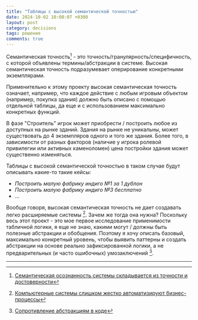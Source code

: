 ```yaml
---
title: "Таблицы с высокой семантической точностью"
date: 2024-10-02 10:08:07 +0300
layout: post
category: decisions
tags: решение
comments: true
---
```


Семантическая точность[^1] - это точность/гранулярность/специфичность, с которой 
объявлены термины/абстракции в системе. Высокая семантическая точность подразумевает
оперирование конкретными экземплярами. 

Применительно к этому проекту высокая семантическая точность означает, например,
что каждое действие с любым игровым объектом (например, покупка здания) должно быть
описано с помощью отдельной таблицы, да еще и с использованием максимально конкретных
функций. 

В фазе "Строитель" игрок может приобрести / построить любое из доступных на рынке зданий. 
Здания на рынке не уникальны, может существовать до 4 экземпляров одного и того же здания.
Более того, в зависимости от разных факторов (наличие у игрока ролевой привилегии или
активных каменоломен) цена постройки здания может существенно изменяться.

Таблицы с высокой семантической точностью в таком случае будут описывать какие-то такие кейсы:

- _Построить малую фабрику индиго №1 за 1 дублон_ 
- _Построить малую фабрику индиго №3 бесплатно_
- ...

Вообще говоря, высокая семантическая точность не дает создавать легко расширяемые системы [^2].
Зачем же тогда она нужна? Поскольку весь этот проект - это мое первое исследование применимости 
табличной логики, я еще не знаю, какими могут / должны быть полезные абстракции и обобщения.
Поэтому я хочу описать базовый, максимально конкретный уровень, чтобы выявить паттерны и 
создать абстракции на основе реально зафиксированной логики, а не предварительных (и часто
ошибочных) умозаключений [^3].


---

[^1]: [Семантическая осознанность системы складывается из точности и достоверности](https://personal-wiki.netlify.app/202311230743/)
[^2]: [Компьютерные системы слишком жестко автоматизируют бизнес-процессы](https://personal-wiki.netlify.app/202311192206/)
[^3]: [Сопротивление абстракциям в коде](https://personal-wiki.netlify.app/202202041105/)